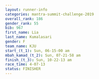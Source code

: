 ```yaml
---
layout: runner-info 
categories: mantra-summit-challenge-2019 
overall_rank: 186
gender_rank: 55
bib: 967
first_name: Lia
last_name: Kumalasari
gender: F
team_name: KJU
start_(t_1): Sun, 06-15-00 am
mbah_kamad_(t_2): Sun, 07-21-58 am
finish_(t_3): Sun, 10-22-13 am
race_time: 4-07-13
status: FINISHER
---
```

